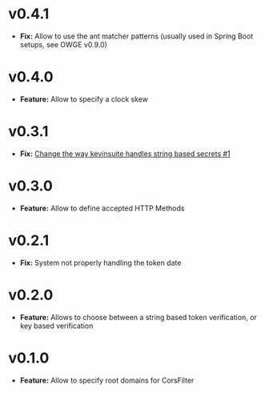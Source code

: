v0.4.1
=========
* __Fix:__ Allow to use the ant matcher patterns (usually used in Spring Boot setups, see OWGE v0.9.0)

v0.4.0
========

* __Feature:__ Allow to specify a clock skew

v0.3.1
========
* __Fix:__ [Change the way kevinsuite handles string based secrets #1](https://github.com/KevinGuancheDarias/kevinsuite-java-rest-commons/issues/1)

v0.3.0
========
* __Feature:__ Allow to define accepted HTTP Methods

v0.2.1
========
* __Fix:__ System not properly handling the token date


v0.2.0
=========
* __Feature:__ Allows to choose between a string based token verification, or key based verification

v0.1.0
=========

* __Feature:__ Allow to specify root domains for CorsFilter